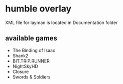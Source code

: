 # humble overlay

XML file for layman is located in Documentation folder

## available games

* The Binding of Isaac
* Shank2
* BIT.TRIP.RUNNER
* NightSkyHD
* Closure
* Swords & Soldiers